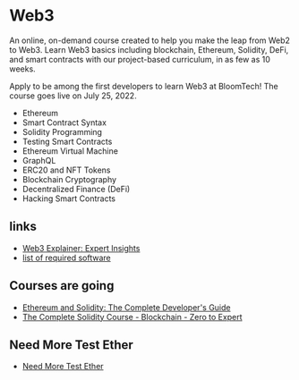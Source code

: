 # Web3

An online, on-demand course created to help you make the leap from Web2 to Web3. Learn Web3 basics including blockchain, Ethereum, Solidity, DeFi, and smart contracts with our project-based curriculum, in as few as 10 weeks.

Apply to be among the first developers to learn Web3 at BloomTech! The course goes live on July 25, 2022.

  - Ethereum
  - Smart Contract Syntax
  - Solidity Programming
  - Testing Smart Contracts
  - Ethereum Virtual Machine
  - GraphQL
  - ERC20 and NFT Tokens
  - Blockchain Cryptography
  - Decentralized Finance (DeFi)
  - Hacking Smart Contracts

## links
- [Web3 Explainer: Expert Insights](https://www.youtube.com/watch?v=iq5LzePeJ5A)
- [list of required software](https://docs.google.com/document/d/1LBUBPVqxdpN8rOYMnn9rs-bcrOOC6RIdAJIqgrcsob8/preview)

##  Courses are going

-   [Ethereum and Solidity: The Complete Developer's Guide](Curricula/Ethereum-and-Solidity_The_Complete_Developers_Guide/README.md)
-   [The Complete Solidity Course - Blockchain - Zero to Expert](Curricula/The-Complete-Solidity-Course_Blockchain-Zero-to-Expert/README.md)

##  Need More Test Ether

- [Need More Test Ether](Ref/README.md)